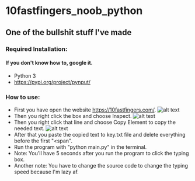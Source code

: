 # 10fastfingers_noob_python
## One of the bullshit stuff I've made
### Required Installation:
#### If you don't know how to, google it.
- Python 3
- https://pypi.org/project/pynput/
### How to use:
- First you have open the website https://10fastfingers.com/.
![alt text](https://raw.githubusercontent.com/duongoku/10fastfingers_noob_python/images/01.png)
- Then you right click the box and choose Inspect.
![alt text](https://raw.githubusercontent.com/duongoku/10fastfingers_noob_python/images/02.png)
- Then you right click that line and choose Copy Element to copy the needed text.
![alt text](https://raw.githubusercontent.com/duongoku/10fastfingers_noob_python/images/02.png)
- After that you paste the copied text to key.txt file and  delete everything before the first "<span".
- Run the program with "python main.py" in the terminal.
- Note: You'll have 5 seconds after you run the program to click the typing box.
- Another note: You have to change the source code to change the typing speed because I'm lazy af.

